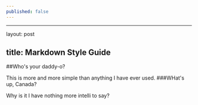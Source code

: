```yaml
---
published: false
---
```



---
layout: post

title: Markdown Style Guide
---
##Who's your daddy-o?

This is more and more simple than anything I have ever used.
###WHat's up, Canada?

Why is it I have nothing more intelli to say?
